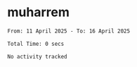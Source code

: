 # muharrem

<!--START_SECTION:waka-->

```txt
From: 11 April 2025 - To: 16 April 2025

Total Time: 0 secs

No activity tracked
```

<!--END_SECTION:waka-->

